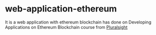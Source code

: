 # web-application-ethereum
It is a web application with ethereum blockchain has done on Developing Applications on Ethereum Blockchain  course from [Pluralsight](https://app.pluralsight.com/library/courses/ethereum-blockchain-developing-applications/table-of-contents)
